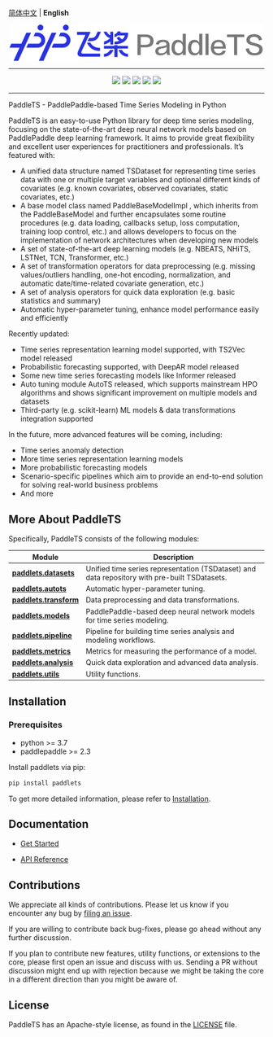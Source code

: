 [简体中文](./README_cn.md) |  **English**

<p align="center">
  <img src="docs/static/images/logo/paddlets-readme-logo.png" align="middle" width=500>
<p>

------------------------------------------------------------------------------------------

<p align="center">
  <a href="https://github.com/PaddlePaddle/PaddleTS/graphs/contributors"><img src="https://img.shields.io/github/contributors/PaddlePaddle/PaddleNLP?color=9ea"></a>
  <a href=""><img src="https://img.shields.io/badge/python-3.7+-aff.svg"></a>
  <a href=""><img src="https://img.shields.io/badge/paddlepaddle-2.3.0+-aff.svg"></a>
  <a href="https://github.com/PaddlePaddle/PaddleTS/commits"><img src="https://img.shields.io/github/commit-activity/m/PaddlePaddle/PaddleTS?color=3af"></a>
  <a href="https://github.com/PaddlePaddle/PaddleTS/issues"><img src="https://img.shields.io/github/issues/PaddlePaddle/PaddleTS?color=9cc"></a>
</p>

--------------------------------------------------------------------------------


PaddleTS - PaddlePaddle-based Time Series Modeling in Python

PaddleTS is an easy-to-use Python library for deep time series modeling,
    focusing on the state-of-the-art deep neural network models based on 
    PaddlePaddle deep learning framework. It aims to provide great flexibility 
    and excellent user experiences for practitioners and professionals. It’s featured with:

* A unified data structure named TSDataset for representing time series data with one 
    or multiple target variables and optional different kinds of covariates 
    (e.g. known covariates, observed covariates, static covariates, etc.)
* A base model class named PaddleBaseModelImpl , which inherits from the PaddleBaseModel 
    and further encapsulates some routine procedures (e.g. data loading, callbacks setup, 
    loss computation, training loop control, etc.) and allows developers to focus on 
    the implementation of network architectures when developing new models
* A set of state-of-the-art deep learning models (e.g. NBEATS, NHiTS, LSTNet, TCN, Transformer, etc.)
* A set of transformation operators for data preprocessing (e.g. missing values/outliers handling, 
    one-hot encoding, normalization, and automatic date/time-related covariate generation, etc.)
* A set of analysis operators for quick data exploration (e.g. basic statistics and summary)
* Automatic hyper-parameter tuning, enhance model performance easily and efficiently

Recently updated:

* Time series representation learning model supported, with TS2Vec model released
* Probabilistic forecasting supported, with DeepAR model released
* Some new time series forecasting models like Informer released
* Auto tuning module AutoTS released, which supports mainstream HPO algorithms and shows significant improvement on multiple models and datasets
* Third-party (e.g. scikit-learn) ML models & data transformations integration supported

In the future, more advanced features will be coming, including:

* Time series anomaly detection
* More time series representation learning models
* More probabilistic forecasting models
* Scenario-specific pipelines which aim to provide an end-to-end solution for solving real-world business problems
* And more


## More About PaddleTS

Specifically, PaddleTS consists of the following modules:


| Module                                                                                                     | Description                                                                                   |
|------------------------------------------------------------------------------------------------------------|-----------------------------------------------------------------------------------------------|
| [**paddlets.datasets**](https://paddlets.readthedocs.io/en/latest/source/modules/datasets/overview.html)   | Unified time series representation (TSDataset) and data repository with pre-built TSDatasets. |
| [**paddlets.autots**](https://paddlets.readthedocs.io/en/latest/source/modules/autots/overview.html)       | Automatic hyper-parameter tuning.                                                             |
| [**paddlets.transform**](https://paddlets.readthedocs.io/en/latest/source/modules/transform/overview.html) | Data preprocessing and data transformations.                                                  |
| [**paddlets.models**](https://paddlets.readthedocs.io/en/latest/source/modules/models/overview.html)       | PaddlePaddle-based deep neural network models for time series modeling.                       |
| [**paddlets.pipeline**](https://paddlets.readthedocs.io/en/latest/source/modules/pipeline/overview.html)   | Pipeline for building time series analysis and modeling workflows.                            |
| [**paddlets.metrics**](https://paddlets.readthedocs.io/en/latest/source/modules/metrics/overview.html)     | Metrics for measuring the performance of a model.                                             |
| [**paddlets.analysis**](https://paddlets.readthedocs.io/en/latest/source/modules/analysis/overview.html)   | Quick data exploration and advanced data analysis.                                            |
| [**paddlets.utils**](https://paddlets.readthedocs.io/en/latest/source/modules/backtest/overview.html)      | Utility functions.                                                                            |


## Installation

### Prerequisites

* python >= 3.7
* paddlepaddle >= 2.3

Install paddlets via pip:
```bash
pip install paddlets
```

To get more detailed information, please refer to [Installation](https://paddlets.readthedocs.io/en/latest/source/installation/overview.html).


## Documentation

* [Get Started](https://paddlets.readthedocs.io/en/latest/source/get_started/get_started.html)

* [API Reference](https://paddlets.readthedocs.io/en/latest/source/api/paddlets.analysis.html)


## Contributions

We appreciate all kinds of contributions. Please let us know if you encounter any bug by [filing an issue](https://github.com/PaddlePaddle/PaddleTS/issues).

If you are willing to contribute back bug-fixes, please go ahead without any further discussion.

If you plan to contribute new features, utility functions, or extensions to the core, please first open an issue and discuss with us.
Sending a PR without discussion might end up with rejection because we might be taking the core in a different direction than you might be aware of.


## License
PaddleTS has an Apache-style license, as found in the [LICENSE](LICENSE) file.
